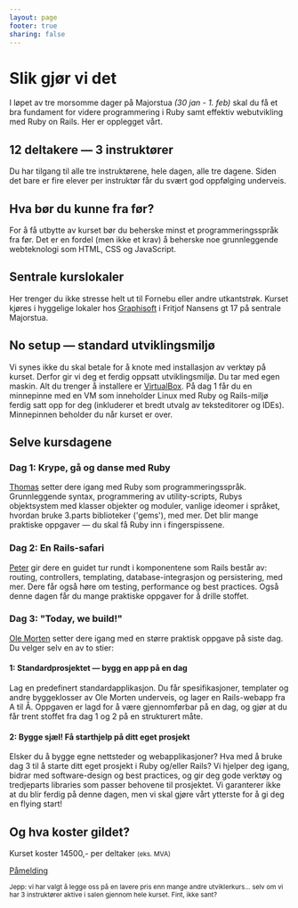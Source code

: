 ```yaml
---
layout: page
footer: true
sharing: false
---
```


<h1>Slik gjør vi det</h1>

<p>I løpet av tre morsomme dager på Majorstua <em>(30 jan - 1. feb)</em> skal du få et bra
fundament for videre programmering i Ruby samt effektiv webutvikling med
Ruby on Rails. Her er opplegget vårt.</p>

<h2>12 deltakere &mdash; 3 instruktører</h2>

<p>Du har tilgang til alle tre instruktørene, hele dagen, alle tre
dagene. Siden det bare er fire elever per instruktør får du svært god
oppfølging underveis.</p>


<h2>Hva bør du kunne fra før?</h2>

<p>For å få utbytte av kurset bør du beherske minst et
programmeringsspråk fra før. Det er en fordel (men ikke et krav) å
beherske noe grunnleggende webteknologi som HTML, CSS og
JavaScript.</p>

<h2>Sentrale kurslokaler</h2>

<p>Her trenger du ikke stresse helt ut til Fornebu eller andre
utkantstrøk. Kurset kjøres i hyggelige lokaler hos <a href="http://graphisoft.no/">Graphisoft</a> i
Fritjof Nansens gt 17 på sentrale Majorstua.</p>

<h2>No setup &mdash; standard utviklingsmiljø</h2>

<p>Vi synes ikke du skal betale for å knote med installasjon av
verktøy på kurset. Derfor gir vi deg et ferdig oppsatt
utviklingsmiljø. Du tar med egen maskin. Alt du trenger å installere
er <a href="https://www.virtualbox.org/">VirtualBox</a>. På dag 1 får
du en minnepinne med en VM som inneholder Linux med Ruby og
Rails-miljø ferdig satt opp for deg (inkluderer et bredt utvalg av
teksteditorer og IDEs). Minnepinnen beholder du når kurset er over.</p>


<h2>Selve kursdagene</h2>

<h3>Dag 1: Krype, gå og danse med Ruby</h3>

<p><a href="/instructors">Thomas</a> setter dere igang med Ruby som
programmeringsspråk. Grunnleggende syntax, programmering av
utility-scripts, Rubys objektsystem med klasser objekter og moduler,
vanlige ideomer i språket, hvordan bruke 3.parts biblioteker ('gems'),
med mer. Det blir mange praktiske oppgaver &mdash; du skal få Ruby inn
i fingerspissene.</p>

<h3>Dag 2: En Rails-safari</h3>

<p><a href="/instructors">Peter</a> gir dere en guidet tur rundt i
komponentene som Rails består av: routing, controllers, templating,
database-integrasjon og persistering, med mer. Dere får også høre om
testing, performance og best practices. Også denne dagen får du
mange praktiske oppgaver for å drille stoffet.</p>

<h3>Dag 3: "Today, we build!"</h3>

<p><a href="/instructors">Ole Morten</a> setter dere igang med en større praktisk oppgave på siste
dag. Du velger selv en av to stier:</p>

<h4>1: Standardprosjektet &mdash; bygg en app på en dag</h4>

<p>Lag en predefinert standardapplikasjon. Du får spesifikasjoner,
templater og andre byggeklosser av Ole Morten underveis, og lager en
Rails-webapp fra A til Å. Oppgaven er lagd for å være gjennomførbar på
en dag, og gjør at du får trent stoffet fra dag 1 og 2 på en
strukturert måte.</p>

<h4>2: Bygge sjæl! Få starthjelp på ditt eget prosjekt</h4> <p>Elsker
du å bygge egne nettsteder og webapplikasjoner? Hva med å bruke dag 3
til å starte ditt eget prosjekt i Ruby og/eller Rails? Vi hjelper deg
igang, bidrar med software-design og best practices, og gir deg gode
verktøy og tredjeparts libraries som passer behovene til
prosjektet. Vi garanterer ikke at du blir ferdig på denne dagen, men
vi skal gjøre vårt ytterste for å gi deg en flying start!</p>


<h2>Og hva koster gildet?</h2>

<p>Kurset koster 14500,- per deltaker <small>(eks. MVA)</small></p>

<p>
 <a href="mailto:info@rubykurs.no?subject=Kurs-henvendelse&body=Ja
 takk, jeg ønsker mer informasjon om kurset! %0A%0A" class="signupbutton">Påmelding</a>
</p>

<p><small>Jepp: vi har valgt å legge oss på en lavere pris enn mange andre
utviklerkurs... selv om vi har 3 instruktører aktive i salen gjennom hele
kurset. Fint, ikke sant?</small></p>
